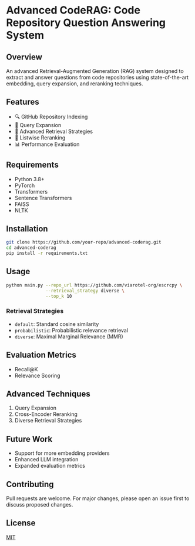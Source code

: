 # Advanced CodeRAG: Code Repository Question Answering System

## Overview
An advanced Retrieval-Augmented Generation (RAG) system designed to extract and answer questions from code repositories using state-of-the-art embedding, query expansion, and reranking techniques.

## Features
- 🔍 GitHub Repository Indexing
- 🧠 Query Expansion
- 🚀 Advanced Retrieval Strategies
- 🔬 Listwise Reranking
- 📊 Performance Evaluation

## Requirements
- Python 3.8+
- PyTorch
- Transformers
- Sentence Transformers
- FAISS
- NLTK

## Installation
```bash
git clone https://github.com/your-repo/advanced-coderag.git
cd advanced-coderag
pip install -r requirements.txt
```

## Usage
```bash
python main.py --repo_url https://github.com/viarotel-org/escrcpy \
               --retrieval_strategy diverse \
               --top_k 10
```

### Retrieval Strategies
- `default`: Standard cosine similarity
- `probabilistic`: Probabilistic relevance retrieval
- `diverse`: Maximal Marginal Relevance (MMR)

## Evaluation Metrics
- Recall@K
- Relevance Scoring

## Advanced Techniques
1. Query Expansion
2. Cross-Encoder Reranking
3. Diverse Retrieval Strategies

## Future Work
- Support for more embedding providers
- Enhanced LLM integration
- Expanded evaluation metrics

## Contributing
Pull requests are welcome. For major changes, please open an issue first to discuss proposed changes.

## License
[MIT](https://choosealicense.com/licenses/mit/)